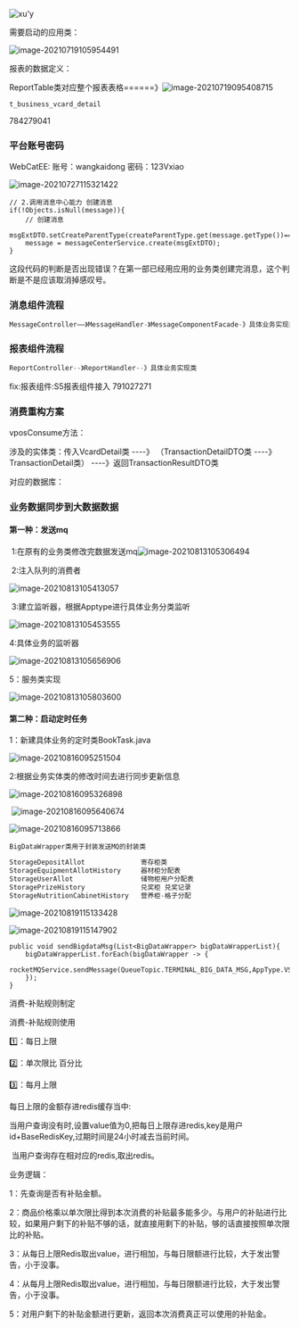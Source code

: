 ![xu'y](work.assets/数据库E-R图.png)

需要启动的应用类：

![image-20210719105954491](work.assets/image-20210719105954491.png)



报表的数据定义：

ReportTable类对应整个报表表格======》![image-20210719095408715](work.assets/image-20210719095408715.png)

```
t_business_vcard_detail
```

784279041

### 平台账号密码

WebCatEE:	 账号：wangkaidong
					    密码：123Vxiao



![image-20210727115321422](work.assets/image-20210727115321422.png)

```
// 2.调用消息中心能力 创建消息
if(!Objects.isNull(message)){
    // 创建消息
    msgExtDTO.setCreateParentType(createParentType.get(message.getType())==null?"0":createParentType.get(message.getType()));
    message = messageCenterService.create(msgExtDTO);
}
```

这段代码的判断是否出现错误？在第一部已经用应用的业务类创建完消息，这个判断是不是应该取消掉感叹号。



### 消息组件流程

```java
MessageController——》MessageHandler-》MessageComponentFacade-》具体业务实现类
```

### 报表组件流程

```java
ReportController--》ReportHandler--》具体业务实现类
```





fix:报表组件:S5报表组件接入  791027271

### 消费重构方案

vposConsume方法：

涉及的实体类：传入VcardDetail类 ----》 （TransactionDetailDTO类  ----》TransactionDetail类）  ----》返回TransactionResultDTO类

对应的数据库：



### 业务数据同步到大数据数据

#### 第一种：发送mq

​	1:在原有的业务类修改完数据发送mq![image-20210813105306494](work.assets/image-20210813105306494.png)

​	2:注入队列的消费者

![image-20210813105413057](work.assets/image-20210813105413057.png)

​	3:建立监听器，根据Apptype进行具体业务分类监听

![image-20210813105453555](work.assets/image-20210813105453555.png)

4:具体业务的监听器

![image-20210813105656906](work.assets/image-20210813105656906.png)

5：服务类实现

![image-20210813105803600](work.assets/image-20210813105803600.png)

#### 第二种：启动定时任务

1：新建具体业务的定时类BookTask.java

![image-20210816095251504](work.assets/image-20210816095251504.png)

2:根据业务实体类的修改时间去进行同步更新信息

![image-20210816095326898](work.assets/image-20210816095326898.png)

​							![image-20210816095640674](work.assets/image-20210816095640674.png)

![image-20210816095713866](work.assets/image-20210816095713866.png)

```
BigDataWrapper类用于封装发送MQ的封装类 
```

```java
StorageDepositAllot              寄存柜类
StorageEquipmentAllotHistory     器材柜分配表  
StorageUserAllot                 储物柜用户分配表  
StoragePrizeHistory              兑奖柜 兑奖记录
StorageNutritionCabinetHistory   营养柜-格子分配    
```

![image-20210819115133428](work.assets/image-20210819115133428.png)

![image-20210819115147902](work.assets/image-20210819115147902.png)

```
public void sendBigdataMsg(List<BigDataWrapper> bigDataWrapperList){
    bigDataWrapperList.forEach(bigDataWrapper -> {
        rocketMQService.sendMessage(QueueTopic.TERMINAL_BIG_DATA_MSG,AppType.VSTORAGE,bigDataWrapper.toJsonBytes());
    });
}
```

消费-补贴规则制定





消费-补贴规则使用

1️⃣：每日上限

2️⃣：单次限比  百分比

3️⃣：每月上限



每日上限的金额存进redis缓存当中:

​		当用户查询没有时,设置value值为0,把每日上限存进redis,key是用户id+BaseRedisKey,过期时间是24小时减去当前时间。

​		当用户查询存在相对应的redis,取出redis。



业务逻辑：

1：先查询是否有补贴金额。

2：商品价格乘以单次限比得到本次消费的补贴最多能多少。与用户的补贴进行比较，如果用户剩下的补贴不够的话，就直接用剩下的补贴，够的话直接按照单次限比的补贴。

3：从每日上限Redis取出value，进行相加，与每日限额进行比较，大于发出警告，小于没事。

4：从每月上限Redis取出value，进行相加，与每日限额进行比较，大于发出警告，小于没事。

5：对用户剩下的补贴金额进行更新，返回本次消费真正可以使用的补贴金。



